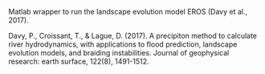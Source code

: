 Matlab wrapper to run the landscape evolution model EROS (Davy et al., 2017).


Davy, P., Croissant, T., & Lague, D. (2017). A precipiton method to 
calculate river hydrodynamics, with applications to flood prediction, 
landscape evolution models, and braiding instabilities. Journal of 
geophysical research: earth surface, 122(8), 1491-1512.



